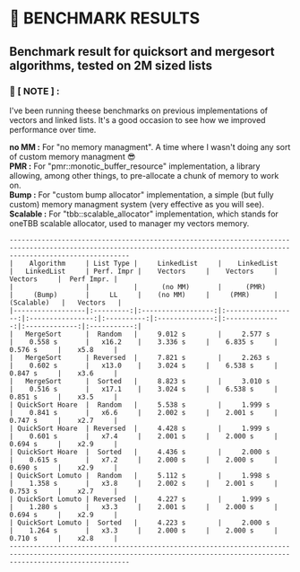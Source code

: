 # 🚩 **BENCHMARK RESULTS**</br>

## Benchmark result for quicksort and mergesort algorithms, tested on 2M sized lists</br>

### 🚩 [ NOTE ] :

I've been running theese benchmarks on previous implementations of vectors and linked lists.
It's a good occasion to see how we improved performance over time.

**no MM    :** For "no memory managment". A time where I wasn't doing any sort of custom memory managment 😎   
**PMR      :** For "pmr::monotic_buffer_resource" implementation, a library allowing, among other things, to pre-allocate a chunk of memory to work on.   
**Bump     :** For "custom bump allocator" implementation, a simple (but fully custom) memory managment system (very effective as you will see).   
**Scalable :** For "tbb::scalable_allocator" implementation, which stands for oneTBB scalable allocator, used to manager my vectors memory.   

```text
--------------------------------------------------------------------------------------------------------------------------------------------------------------------------
|    Algorithm     | List Type |     LinkedList     |    LinkedList      |   LinkedList     | Perf. Impr |    Vectors     |    Vectors     |   Vectors     |  Perf Impr. |
|                  |           |      (no MM)       |      (PMR)         |     (Bump)       |     LL     |    (no MM)     |     (PMR)      |  (Scalable)   |   Vectors   |
|------------------|:---------:|:------------------:|:------------------:|:----------------:|:----------:|:--------------:|:--------------:|:-------------:|:-----------:|
|   MergeSort      |  Random   |     9.012 s        |     2.577 s        |    0.558 s       |   x16.2    |    3.336 s     |    6.835 s     |   0.576 s     |    x5.8     |
|   MergeSort      | Reversed  |     7.821 s        |     2.263 s        |    0.602 s       |   x13.0    |    3.024 s     |    6.538 s     |   0.847 s     |    x3.6     |
|   MergeSort      |  Sorted   |     8.823 s        |     3.010 s        |    0.516 s       |   x17.1    |    3.024 s     |    6.538 s     |   0.851 s     |    x3.5     |
| QuickSort Hoare  |  Random   |     5.538 s        |     1.999 s        |    0.841 s       |   x6.6     |    2.002 s     |    2.001 s     |   0.747 s     |    x2.7     |
| QuickSort Hoare  | Reversed  |     4.428 s        |     1.999 s        |    0.601 s       |   x7.4     |    2.001 s     |    2.000 s     |   0.694 s     |    x2.9     |
| QuickSort Hoare  |  Sorted   |     4.436 s        |     2.000 s        |    0.615 s       |   x7.2     |    2.000 s     |    2.000 s     |   0.690 s     |    x2.9     |
| QuickSort Lomuto |  Random   |     5.112 s        |     1.998 s        |    1.358 s       |   x3.8     |    2.002 s     |    2.001 s     |   0.753 s     |    x2.7     |
| QuickSort Lomuto | Reversed  |     4.227 s        |     1.999 s        |    1.280 s       |   x3.3     |    2.001 s     |    2.000 s     |   0.694 s     |    x2.9     |
| QuickSort Lomuto |  Sorted   |     4.223 s        |     2.000 s        |    1.264 s       |   x3.3     |    2.000 s     |    2.000 s     |   0.710 s     |    x2.8     |
--------------------------------------------------------------------------------------------------------------------------------------------------------------------------
```
